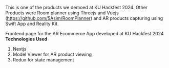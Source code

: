 This is one of the products we demoed at KU Hackfest 2024. 
Other Products were Room planner using Threejs and Vuejs (https://github.com/5Asim/RoomPlanner) and AR products capturing using Swift App and Reality Kit.

Frontend page for the AR Ecommerce App developed at KU Hackfest 2024
**Technologies Used**
1. Nextjs
2. Model Viewer for AR product viewing
3. Redux for state management
